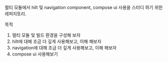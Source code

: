 멀티 모듈에서 hilt 및 navigation component, compose ui 사용을 스터디 하기 위한 레퍼지토리.

목적
1. 멀티 모듈 및 빌드 환경을 구성해 보자
2. hilt에 대해 조금 더 깊게 사용해보고, 이해 해보자
3. navigation에 대해 조금 더 깊게 사용해보고, 이해 해보자
4. compose ui 사용해보기
